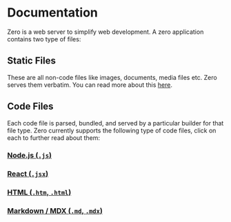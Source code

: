 # Documentation

Zero is a web server to simplify web development. A zero application contains two type of files:
## Static Files
These are all non-code files like images, documents, media files etc. Zero serves them verbatim. You can read more about this [here](static/).

## Code Files
Each code file is parsed, bundled, and served by a particular builder for that file type.
Zero currently supports the following type of code files, click on each to further read about them:

### [Node.js (`.js`)](nodejs/)
### [React (`.jsx`)](react/)
### [HTML (`.htm`, `.html`)](html/)
### [Markdown / MDX (`.md`, `.mdx`)](mdx)